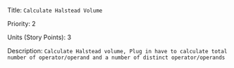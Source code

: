 Title: `Calculate Halstead Volume`

Priority: 2

Units (Story Points): 3

Description: `Calculate Halstead volume, Plug in have to calculate total number of operator/operand and a number of distinct operator/operands`
